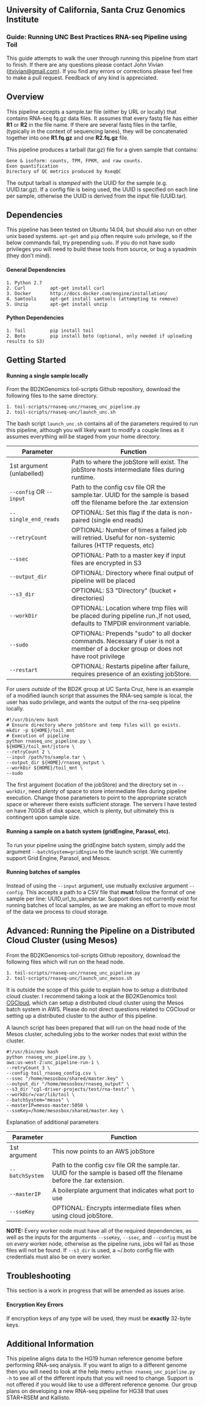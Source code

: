 ## University of California, Santa Cruz Genomics Institute
### Guide: Running UNC Best Practices RNA-seq Pipeline using Toil

This guide attempts to walk the user through running this pipeline from start to finish. If there are any questions
please contact John Vivian (jtvivian@gmail.com). If you find any errors or corrections please feel free to make a 
pull request.  Feedback of any kind is appreciated.

## Overview
This pipeline accepts a sample.tar file (either by URL or locally) that contains RNA-seq fq.gz data files.  It assumes
that every fastq file has either **R1** or **R2** in the file name.  If there are several fastq files in the tarfile, 
(typically in the context of sequencing lanes), they will be concatenated together into one **R1.fq.gz** and 
one **R2.fq.gz** file.

This pipeline produces a tarball (tar.gz) file for a given sample that contains:

    Gene & isoform: counts, TPM, FPKM, and raw counts.
    Exon quantification
    Directory of QC metrics produced by RseqQC
 
The output tarball is *stamped* with the UUID for the sample (e.g. UUID.tar.gz). If a config file is being used, the
UUID is specified on each line per sample, otherwise the UUID is derived from the input file (UUID.tar). 

## Dependencies
This pipeline has been tested on Ubuntu 14.04, but should also run on other unix based systems.  `apt-get` and `pip`
often require `sudo` privilege, so if the below commands fail, try prepending `sudo`.  If you do not have sudo 
privileges you will need to build these tools from source, or bug a sysadmin (they don't mind). 

#### General Dependencies
    1. Python 2.7
    2. Curl         apt-get install curl
    3. Docker       http://docs.docker.com/engine/installation/
    4. Samtools     apt-get install samtools (attempting to remove)
    5. Unzip        apt-get install unzip

#### Python Dependencies
    1. Toil         pip install toil
    2. Boto         pip install boto (optional, only needed if uploading results to S3)


## Getting Started
#### Running a single sample locally
From the BD2KGenomics toil-scripts Github repository, download the following files to the same directory.

    1. toil-scripts/rnaseq-unc/rnaseq_unc_pipeline.py
    2. toil-scripts/rnaseq-unc/launch_unc.sh
    
The bash script `launch_unc.sh` contains all of the parameters required to run this pipeline, although you 
will likely want to modify a couple lines as it assumes everything will be staged from your home directory.

| Parameter                 | Function                                                                                                                              |
|---------------------------|---------------------------------------------------------------------------------------------------------------------------------------|
| 1st argument (unlabelled) | Path to where the jobStore will exist. The jobStore hosts intermediate files during runtime.                                          |
| `--config` OR `--input`   | Path to the config csv file OR the sample.tar.  UUID for the sample is based off the filename before the .tar extension               |
| `--single_end_reads`      | OPTIONAL: Set this flag if the data is non-paired (single end reads)                                                                  |
| `--retryCount`            | OPTIONAL: Number of times a failed job will retried. Useful for non-systemic failures (HTTP requests, etc)                            |
| `--ssec`                  | OPTIONAL: Path to a master key if input files are encrypted in S3                                                                     |
| `--output_dir`            | OPTIONAL: Directory where final output of pipeline will be placed                                                                     |
| `--s3_dir`                | OPTIONAL: S3 "Directory" (bucket + directories)                                                                                       |
| `--workDir`               | OPTIONAL: Location where tmp files will be placed during pipeline run.,If not used, defaults to TMPDIR environment variable.          |
| `--sudo`                  | OPTIONAL: Prepends "sudo" to all docker commands. Necessary if user is not a member of a docker group or does not have root privilege |
| `--restart`               | OPTIONAL: Restarts pipeline after failure, requires presence of an existing jobStore.                                                 |

For users *outside* of the BD2K group at UC Santa Cruz, here is an example of a modified launch script that assumes the 
RNA-seq sample is local, the user has sudo privilege, and wants the output of the rna-seq pipeline locally.

``` shell
#!/usr/bin/env bash
# Ensure directory where jobStore and temp files will go exists.
mkdir -p ${HOME}/toil_mnt
# Execution of pipeline
python rnaseq_unc_pipeline.py \
${HOME}/toil_mnt/jstore \
--retryCount 2 \
--input /path/to/sample.tar \
--output_dir ${HOME}/rnaseq_output \
--workDir ${HOME}/toil_mnt \
--sudo 
```

The first argument (location of the jobStore) and the directory set in `--workDir`, need *plenty* of space to store 
intermediate files during pipeline execution.  Change those parameters to point to the appropriate scratch space or
wherever there exists sufficient storage. The servers I have tested on have 700GB of disk space, which is plenty,
but ultimately this is contingent upon sample size.

#### Running a sample on a batch system (gridEngine, Parasol, etc).
To run your pipeline using the gridEngine batch system, simply add the argument `--batchSystem=gridEngine` to the launch
script.  We currently support Grid Engine, Parasol, and Mesos. 
 
#### Running batches of samples
Instead of using the `--input` argument, use mutually exclusive argument `--config`. This accepts a path to a 
CSV file that **must** follow the format of one sample per line:  UUID,url_to_sample.tar.  Support does not
currently exist for running batches of local samples, as we are making an effort to move most of the data we 
process to cloud storage.

## Advanced: Running the Pipeline on a Distributed Cloud Cluster (using Mesos)
From the BD2KGenomics toil-scripts Github repository, download the following files which will run on the head node.

    1. toil-scripts/rnaseq-unc/rnaseq_unc_pipeline.py
    2. toil-scripts/rnaseq-unc/launch_unc_mesos.sh
    
It is outside the scope of this guide to explain how to setup a distributed cloud cluster.  I recommend taking a 
look at the BD2KGenomics tool: [CGCloud](https://github.com/BD2KGenomics/cgcloud), which can setup a distributed 
cloud cluster using the Mesos batch system in AWS.  Please do not direct questions related to CGCloud or 
setting up a distributed cluster to the author of this pipeline. 

A launch script has been prepared that will run on the head node of the Mesos cluster, scheduling jobs to the worker
nodes that exist within the cluster.

``` shell
#!/usr/bin/env bash
python rnaseq_unc_pipeline.py \
aws:us-west-2:unc_pipeline-run-1 \
--retryCount 3 \
--config toil_rnaseq_config.csv \
--ssec "/home/mesosbox/shared/master.key" \
--output_dir "/home/mesosbox/rnaseq_output" \
--s3_dir "cgl-driver-projects/test/rna-test/" \
--workDir=/var/lib/toil \
--batchSystem="mesos" \
--masterIP=mesos-master:5050 \
--sseKey=/home/mesosbox/shared/master.key \
```

Explanation of additional parameters

| Parameter     | Function                                                                                                                 |
|---------------|--------------------------------------------------------------------------------------------------------------------------|
| 1st argument  | This now points to an AWS jobStore                                                                                       |
| `--batchSystem` | Path to the config csv file OR the sample.tar.  UUID for the sample is based off the filename before the .tar extension. |
| `--masterIP`    | A boilerplate argument that indicates what port to use                                                                   |
| `--sseKey`      | OPTIONAL: Encrypts intermediate files when using cloud jobStore.   

**NOTE:** Every worker node must have all of the required dependencies, as well as the inputs for the arguments 
`--sseKey`, `--ssec`, and `--config` must be on *every* worker node, otherwise as the pipeline runs, jobs wil fail 
as those files will not be found.  If `--s3_dir` is used, a ~/.boto config file with credentials must also be on every
worker.

## Troubleshooting
This section is a work in progress that will be amended as issues arise.
#### Encryption Key Errors
If encryption keys of any type will be used, they must be **exactly** 32-byte keys.

## Additional Information
This pipeline aligns data to the HG19 human reference genome before performing RNA-seq analysis. If you want to align
to a different genome then you will need to look at the help menu `python rnaseq_unc_pipeline.py -h` to see all
of the different inputs that you will need to change.  Support is not offered if you would like to use a different
reference genome. Our group plans on developing a new RNA-seq pipeline for HG38 that uses STAR+RSEM and Kallisto.
